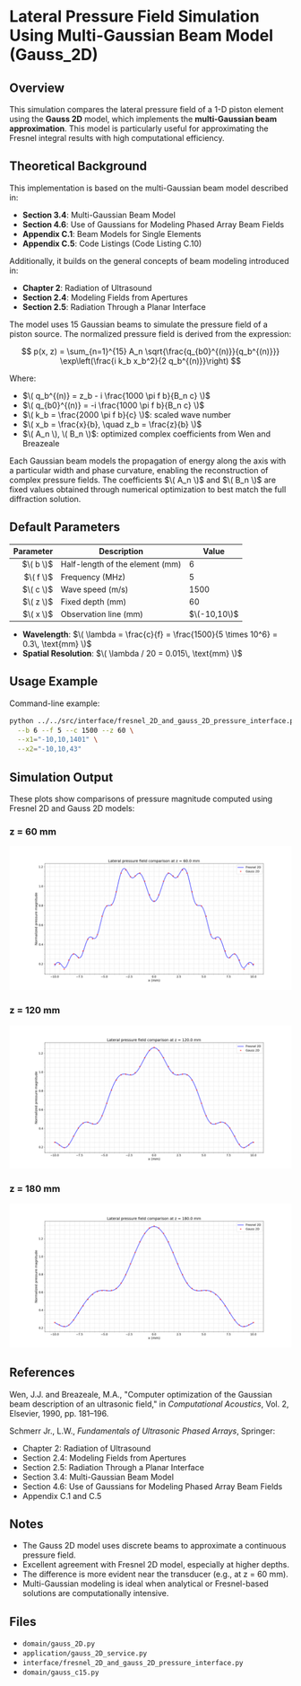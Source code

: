# **Lateral Pressure Field Simulation Using Multi-Gaussian Beam Model (Gauss_2D)**

## Overview

This simulation compares the lateral pressure field of a 1-D piston element using the **Gauss 2D** model, which implements the **multi-Gaussian beam approximation**. This model is particularly useful for approximating the Fresnel integral results with high computational efficiency.

## Theoretical Background

This implementation is based on the multi-Gaussian beam model described in:

- **Section 3.4**: Multi-Gaussian Beam Model  
- **Section 4.6**: Use of Gaussians for Modeling Phased Array Beam Fields  
- **Appendix C.1**: Beam Models for Single Elements  
- **Appendix C.5**: Code Listings (Code Listing C.10)

Additionally, it builds on the general concepts of beam modeling introduced in:

- **Chapter 2**: Radiation of Ultrasound
- **Section 2.4**: Modeling Fields from Apertures
- **Section 2.5**: Radiation Through a Planar Interface

The model uses 15 Gaussian beams to simulate the pressure field of a piston source. The normalized pressure field is derived from the expression:

$$
p(x, z) = \sum_{n=1}^{15} A_n \sqrt{\frac{q_{b0}^{(n)}}{q_b^{(n)}}} \exp\left(\frac{i k_b x_b^2}{2 q_b^{(n)}}\right)
$$

Where:

- $\( q_b^{(n)} = z_b - i \frac{1000 \pi f b}{B_n c} \)$
- $\( q_{b0}^{(n)} = -i \frac{1000 \pi f b}{B_n c} \)$
- $\( k_b = \frac{2000 \pi f b}{c} \)$: scaled wave number
- $\( x_b = \frac{x}{b}, \quad z_b = \frac{z}{b} \)$
- $\( A_n \), \( B_n \)$: optimized complex coefficients from Wen and Breazeale

Each Gaussian beam models the propagation of energy along the axis with a particular width and phase curvature, enabling the reconstruction of complex pressure fields. The coefficients $\( A_n \)$ and $\( B_n \)$ are fixed values obtained through numerical optimization to best match the full diffraction solution. 

## Default Parameters

| Parameter | Description                        | Value       |
|----------:|------------------------------------|-------------|
| $\( b \)$   | Half-length of the element (mm)    | 6           |
| $\( f \)$   | Frequency (MHz)                   | 5           |
| $\( c \)$   | Wave speed (m/s)                  | 1500        |
| $\( z \)$   | Fixed depth (mm)                  | 60          |
| $\( x \)$   | Observation line (mm)             | $\(-10,10\)$  |

- **Wavelength**: $\( \lambda = \frac{c}{f} = \frac{1500}{5 \times 10^6} = 0.3\, \text{mm} \)$
- **Spatial Resolution**: $\( \lambda / 20 = 0.015\, \text{mm} \)$

## Usage Example

Command-line example:

```bash
python ../../src/interface/fresnel_2D_and_gauss_2D_pressure_interface.py \
  --b 6 --f 5 --c 1500 --z 60 \
  --x1="-10,10,1401" \
  --x2="-10,10,43"
```

## Simulation Output

These plots show comparisons of pressure magnitude computed using Fresnel 2D and Gauss 2D models:

### z = 60 mm

![z=60](../../examples/figures/Lateral_pressure_field_comparison_fresnel_gauss_z60.png)

### z = 120 mm

![z=120](../../examples/figures/Lateral_pressure_field_comparison_fresnel_gauss_z120.png)

### z = 180 mm

![z=180](../../examples/figures/Lateral_pressure_field_comparison_fresnel_gauss_z180.png)

## References

Wen, J.J. and Breazeale, M.A., "Computer optimization of the Gaussian beam description of an ultrasonic field," in *Computational Acoustics*, Vol. 2, Elsevier, 1990, pp. 181–196.

Schmerr Jr., L.W., *Fundamentals of Ultrasonic Phased Arrays*, Springer:

- Chapter 2: Radiation of Ultrasound
- Section 2.4: Modeling Fields from Apertures
- Section 2.5: Radiation Through a Planar Interface
- Section 3.4: Multi-Gaussian Beam Model
- Section 4.6: Use of Gaussians for Modeling Phased Array Beam Fields
- Appendix C.1 and C.5

## Notes

- The Gauss 2D model uses discrete beams to approximate a continuous pressure field.
- Excellent agreement with Fresnel 2D model, especially at higher depths.
- The difference is more evident near the transducer (e.g., at z = 60 mm).
- Multi-Gaussian modeling is ideal when analytical or Fresnel-based solutions are computationally intensive.

## Files

- `domain/gauss_2D.py`
- `application/gauss_2D_service.py`
- `interface/fresnel_2D_and_gauss_2D_pressure_interface.py`
- `domain/gauss_c15.py`
